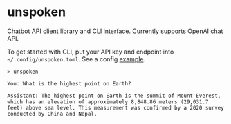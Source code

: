 # unspoken

Chatbot API client library and CLI interface. Currently supports OpenAI chat API.

To get started with CLI, put your API key and endpoint into `~/.config/unspoken.toml`. See a config [example](https://github.com/dmitry-markin/unspoken/blob/master/config/unspoken.toml).

```
> unspoken

You: What is the highest point on Earth?

Assistant: The highest point on Earth is the summit of Mount Everest, which has an elevation of approximately 8,848.86 meters (29,031.7 feet) above sea level. This measurement was confirmed by a 2020 survey conducted by China and Nepal.
```
